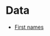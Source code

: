 # Data

- [First names](https://github.com/philipperemy/name-dataset/blob/master/eng_dictionary/names-from-forbes-wp_users.txt)
